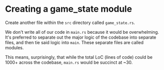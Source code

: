 # Creating a game_state module

Create another file within the `src` directory called `game_state.rs`.

We don't write all of our code in `main.rs` because it would be overwhelming.
It's preferred to separate out the major logic of the codebase into
separate files, and then tie said logic into `main`. These separate files
are called modules.

This means, surprisingly, that while the total LoC (lines of code) could be
1000+ across the codebase, `main.rs` would be succinct at ~30.

